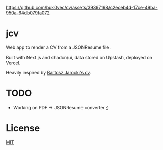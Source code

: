 https://github.com/buk0vec/cv/assets/39397198/c2eceb4d-17ce-49ba-950a-64db079fa072

# jcv

Web app to render a CV from a JSONResume file.

Built with Next.js and shadcn/ui, data stored on Upstash, deployed on Vercel.

Heavily inspired by [Bartosz Jarocki's cv](https://github.com/BartoszJarocki/cv).

# TODO

- Working on PDF -> JSONResume converter ;)

# License

[MIT](https://choosealicense.com/licenses/mit/)
